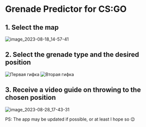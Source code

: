 # Grenade Predictor for CS:GO

## 1. Select the map
![image_2023-08-18_14-57-41](https://github.com/CreVL/flutter_csgo_grenades_app/assets/91658458/57636bff-3ef6-461a-8f4b-f2a8a3019389)

## 2. Select the grenade type and the desired position
![Первая гифка](https://github.com/CreVL/flutter_csgo_grenades_app/assets/91658458/e2ce8090-2e7a-4e08-9054-49296e50c9ae)
![Вторая гифка](https://github.com/CreVL/flutter_csgo_grenades_app/assets/91658458/68ea0329-c79d-4cca-9dda-fbcf9c55c5a0)

## 3. Receive a video guide on throwing to the chosen position
![image_2023-08-28_17-43-31](https://github.com/CreVL/flutter_csgo_grenades_app/assets/91658458/81ee7dee-91e4-4a98-a44d-4d1411ace83f)

PS: The app may be updated if possible, or at least I hope so 😉
